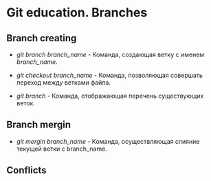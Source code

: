 # Git education. Branches

## Branch creating

* *git branch branch_name* - Команда, создающая ветку с именем *branch_name*. 

* *git checkout branch_name* - Команда, позволяющая совершать переход между ветками файла. 

* *git branch* - Команда, отображающая перечень существующих веток. 

## Branch mergin

* *git mergin branch_name* - Команда, осуществляющая слияние текущей ветки с branch_name. 

## Conflicts
